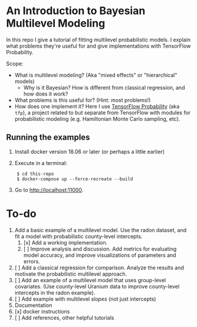 # An Introduction to Bayesian Multilevel Modeling

In this repo I give a tutorial of fitting multilevel probabilistic models. I explain what problems they're useful for and give implementations with TensorFlow Probability. 

Scope:

* What is multilevel modeling? (Aka "mixed effects" or "hierarchical" models)
  * Why is it Bayesian? How is different from classical regression, and how does it work?
* What problems is this useful for? (Hint: most problems!)
* How does one implement it? Here I use [TensorFlow Probability](https://github.com/tensorflow/probability) (aka `tfp`), a project related to but separate from TensorFlow with modules for probabilistic modeling (e.g. Hamiltonian Monte Carlo sampling, etc).


## Running the examples

1. Install docker version 18.06 or later (or perhaps a little earlier)

2. Execute in a terminal:

```
    $ cd this-repo
    $ docker-compose up --force-recreate --build
```
3. Go to [http://localhost:11000](http://localhost:11000).

# To-do

1. Add a basic example of a multilevel model. Use the radon dataset, and fit a model with probabilistic county-level intercepts. 
	1. [x] Add a working implementation.
	2. [ ] Improve analysis and discussion. Add metrics for evaluating model accuracy, and improve visualizations of parameters and errors.
2. [ ] Add a classical regression for comparison. Analyze the results and motivate the probabilistic multilevel approach. 
3. [ ] Add an example of a multilevel model that uses group-level covariates. (Use county-level Uranium data to improve county-level intercepts in the radon example).
4. [ ] Add example with multilevel _slopes_ (not just intercepts)
5. Documentation
  1. [x] docker instructions
6. [ ] Add references, other helpful tutorials

